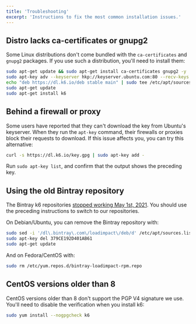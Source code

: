 ```yaml
---
title: 'Troubleshooting'
excerpt: 'Instructions to fix the most common installation issues.'
---
```


## Distro lacks ca-certificates or gnupg2

Some Linux distributions don't come bundled with the `ca-certificates` and `gnupg2` packages.
If you use such a distribution, you'll need to install them:

```bash
sudo apt-get update && sudo apt-get install ca-certificates gnupg2 -y
sudo apt-key adv --keyserver hkp://keyserver.ubuntu.com:80 --recv-keys C5AD17C747E3415A3642D57D77C6C491D6AC1D69
echo "deb https://dl.k6.io/deb stable main" | sudo tee /etc/apt/sources.list.d/k6.list
sudo apt-get update
sudo apt-get install k6
```


## Behind a firewall or proxy

Some users have reported that they can't download the key from Ubuntu's keyserver.
When they run the `apt-key` command, their firewalls or proxies block their requests to download.
If this issue affects you, you can try this alternative:


```bash
curl -s https://dl.k6.io/key.gpg | sudo apt-key add -
```

Run `sudo apt-key list`, and confirm that the output shows the preceding key.

## Using the old Bintray repository

The Bintray k6 repositories [stopped working May 1st, 2021](https://k6.io/blog/sunsetting-bintray/).
You should use the preceding instructions to switch to our repositories.

On Debian/Ubuntu, you can remove the Bintray repository with:
```bash
sudo sed -i '/dl\.bintray\.com\/loadimpact\/deb/d' /etc/apt/sources.list
sudo apt-key del 379CE192D401AB61
sudo apt-get update
```

And on Fedora/CentOS with:
```bash
sudo rm /etc/yum.repos.d/bintray-loadimpact-rpm.repo
```



## CentOS versions older than 8

CentOS versions older than 8 don't support the PGP V4 signature we use.
You'll need to disable the verification when you install k6:

```bash
sudo yum install --nogpgcheck k6
```
